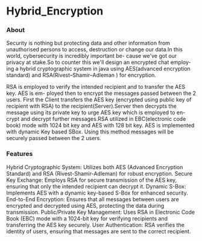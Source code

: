 # Hybrid_Encryption

### About

Security is nothing but protecting data and other information from unauthorised persons to access, destruction or change our data.In this world, cybersecurity is incredibly important be- cause we've got our privacy at stake.So to counter this we'll design an encrypted chat employ- ing a hybrid cryptographic system in java using AES(advanced encryption standard) and RSA(Rivest–Shamir–Adleman ) for encryption.

RSA is employed to verify the intended recipient and to transfer the AES key. AES is em- ployed then to encrypt the messages passed between the 2 users. First the Client transfers the AES key (encrypted using public key of recipient with RSA) to the recipient(Server).Server then decrypts the message using its private key to urge AES key which is employed to en- crypt and decrypt further messages.RSA utilized in EBC(electronic code book) mode with 1024 bit key and AES with 128 bit key. AES is implemented with dynamic Key based SBox. Using this method messages will be securely passed between the 2 users.

### Features

Hybrid Cryptographic System: Utilizes both AES (Advanced Encryption Standard) and RSA (Rivest-Shamir-Adleman) for robust encryption.
Secure Key Exchange: Employs RSA for secure transmission of the AES key, ensuring that only the intended recipient can decrypt it.
Dynamic S-Box: Implements AES with a dynamic key-based S-Box for enhanced security.
End-to-End Encryption: Ensures that all messages between users are encrypted and decrypted using AES, protecting the data during transmission.
Public/Private Key Management: Uses RSA in Electronic Code Book (EBC) mode with a 1024-bit key for verifying recipients and transferring the AES key securely.
User Authentication: RSA verifies the identity of users, ensuring that messages are sent to the correct recipient.
